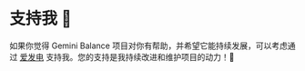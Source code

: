 # 支持我 🙏

如果你觉得 Gemini Balance 项目对你有帮助，并希望它能持续发展，可以考虑通过 [爱发电](https://afdian.com/a/snaily) 支持我。您的支持是我持续改进和维护项目的动力！💖
